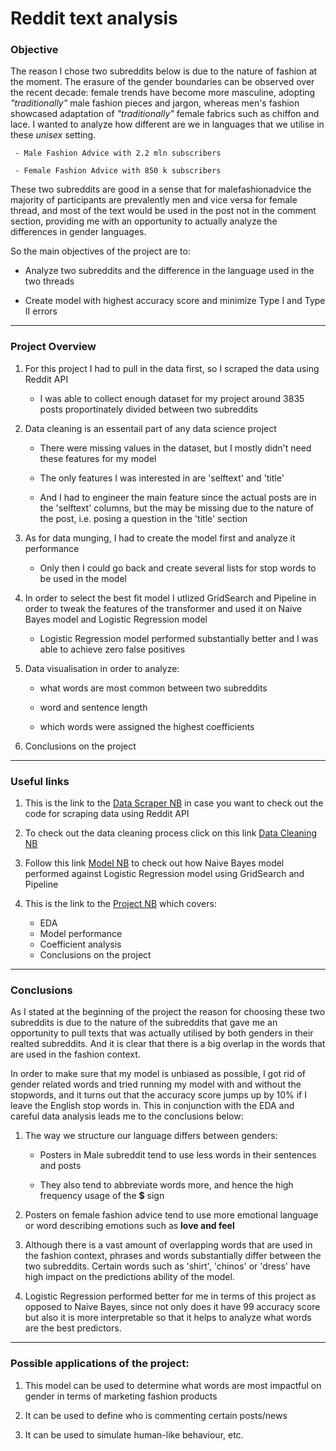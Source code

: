 # Reddit text analysis

### Objective

The reason I chose two subreddits below is due to the nature of fashion at the moment. The erasure of the gender boundaries can be observed over the recent decade: female trends have become more masculine, adopting _"traditionally"_ male fashion pieces and jargon, whereas men's fashion showcased adaptation of _"traditionally"_ female fabrics such as chiffon and lace. I wanted to analyze how different are we in languages that we utilise in these _unisex_ setting.
 
 
     - Male Fashion Advice with 2.2 mln subscribers
     
     - Female Fashion Advice with 850 k subscribers

These two subreddits are good in a sense that for malefashionadvice the majority of participants are prevalently men and vice versa for female thread, and most of the text would be used in the post not in the comment section, providing me with an opportunity to actually analyze the differences in gender languages.




So the main objectives of the project are to:


 - Analyze two subreddits and the difference in the language used in the two threads
     
     
 - Create model with highest accuracy score and minimize Type I and Type II errors
 
 
 ---


### Project Overview

1. For this project I had to pull in the data first, so I scraped the data using Reddit API

    - I was able to collect enough dataset for my project around 3835 posts proportinately divided between two subreddits
    
    
2. Data cleaning is an essentail part of any data science project

    - There were missing values in the dataset, but I mostly didn't need these features for my model
    
    - The only features I was interested in are 'selftext' and 'title'
    
    - And I had to engineer the main feature since the actual posts are in the 'selftext' columns, but the may be missing due to the nature of the post, i.e. posing a question in the 'title' section
    
    
3. As for data munging, I had to create the model first and analyze it performance

    - Only then I could go back and create several lists for stop words to be used in the model
    
    
4. In order to select the best fit model I utlized GridSearch and Pipeline in order to tweak the features of the transformer and used it on Naive Bayes model and Logistic Regression model

    - Logistic Regression model performed substantially better and I was able to achieve zero false positives


5. Data visualisation in order to analyze:

    - what words are most common between two subreddits
    
    - word and sentence length
    
    - which words were assigned the highest coefficients
    
    
6. Conclusions on the project


---

### Useful links

1. This is the link to the [Data Scraper NB](./Scraper.ipynb) in case you want to check out the code for scraping data using Reddit API

2. To check out the data cleaning process click on this link [Data Cleaning NB](./Data_cleaning.ipynb)

3. Follow this link [Model NB](./Model_2.ipynb) to check out how Naive Bayes model performed against Logistic Regression model using GridSearch and Pipeline

4. This is the link to the [Project NB](./Project_3.ipynb) which covers:
    - EDA
    - Model performance
    - Coefficient analysis
    - Conclusions on the project

---

### Conclusions

As I stated at the beginning of the project the reason for choosing these two subreddits is due to the nature of the subreddits that gave me an opportunity to pull texts that was actually utilised by both genders in their realted subreddits. And it is clear that there is a big overlap in the words that are used in the fashion context.


In order to make sure that my model is unbiased as possible, I got rid of gender related words and tried running my model with and without the stopwords, and it turns out that the accuracy score jumps up by 10% if I leave the English stop words in. This in conjunction with the EDA and careful data analysis leads me to the conclusions below:

1. The way we structure our language differs between genders:


     - Posters in Male subreddit tend to use less words in their sentences and posts
     
     - They also tend to abbreviate words more, and hence the high frequency usage of the **$** sign


2. Posters on female fashion advice tend to use more emotional language or word describing emotions such as **love and feel**


3. Although there is a vast amount of overlapping words that are used in the fashion context, phrases and words substantially differ between the two subreddits. Certain words such as 'shirt', 'chinos' or 'dress' have high impact on the predictions ability of the model.


4. Logistic Regression performed better for me in terms of this project as opposed to Naive Bayes, since not only does it have 99$%$ accuracy score but also it is more interpretable so that it helps to analyze what words are the best predictors.


---

### Possible applications of the project:

1. This model can be used to determine what words are most impactful on gender in terms of marketing fashion products


2. It can be used to define who is commenting certain posts/news


3. It can be used to simulate human-like behaviour, etc.